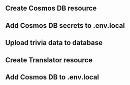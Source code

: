 ## Create Cosmos DB resource

## Add Cosmos DB secrets to .env.local

## Upload trivia data to database

## Create Translator resource

## Add Cosmos DB to .env.local